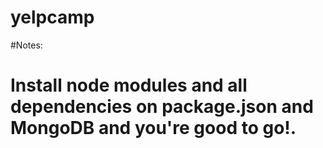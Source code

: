 # yelpcamp

#Notes: 
# Install node modules and all dependencies on package.json and MongoDB and you're good to go!.
